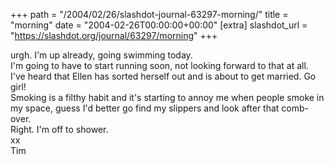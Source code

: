 +++
path = "/2004/02/26/slashdot-journal-63297-morning/"
title = "morning"
date = "2004-02-26T00:00:00+00:00"
[extra]
slashdot_url = "https://slashdot.org/journal/63297/morning"
+++

<p>urgh. I'm up already, going swimming today.<br>I'm going to have to start running soon, not looking forward to that at all.<br>I've heard that Ellen has sorted herself out and is about to get married. Go girl!<br>Smoking is a filthy habit and it's starting to annoy me when people smoke in my space, guess I'd better go find my slippers and look after that comb-over.<br>Right. I'm off to shower.<br>xx<br>Tim</p>

